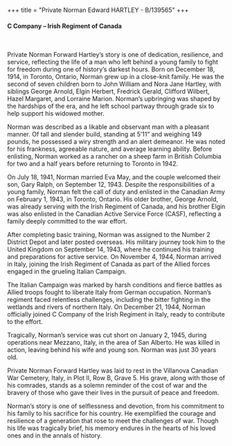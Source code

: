 +++
title = "Private Norman Edward HARTLEY - B/139565"
+++

#### C Company – Irish Regiment of Canada
<br>


Private Norman Forward Hartley’s story is one of dedication, resilience, and service, reflecting the life of a man who left behind a young family to fight for freedom during one of history’s darkest hours. 
Born on December 18, 1914, in Toronto, Ontario, Norman grew up in a close-knit family. He was the second of seven children born to John William and Nora Jane Hartley, with siblings George Arnold, Elgin Herbert, Fredrick Gerald, Clifford Wilbert, Hazel Margaret, and Lorraine Marion. Norman’s upbringing was shaped by the hardships of the era, and he left school partway through grade six to help support his widowed mother.

Norman was described as a likable and observant man with a pleasant manner. Of tall and slender build, standing at 5’11” and weighing 149 pounds, he possessed a wiry strength and an alert demeanor. He was noted for his frankness, agreeable nature, and average learning ability. 
Before enlisting, Norman worked as a rancher on a sheep farm in British Columbia for two and a half years before returning to Toronto in 1942.

On July 18, 1941, Norman married Eva May, and the couple welcomed their son, Gary Ralph, on September 12, 1943. 
Despite the responsibilities of a young family, Norman felt the call of duty and enlisted in the Canadian Army on February 1, 1943, in Toronto, Ontario. 
His older brother, George Arnold, was already serving with the Irish Regiment of Canada, and his brother Elgin was also enlisted in the Canadian Active Service Force (CASF), reflecting a family deeply committed to the war effort.

After completing basic training, Norman was assigned to the Number 2 District Depot and later posted overseas. His military journey took him to the United Kingdom on September 14, 1943, where he continued his training and preparations for active service. 
On November 4, 1944, Norman arrived in Italy, joining the Irish Regiment of Canada as part of the Allied forces engaged in the grueling Italian Campaign.

The Italian Campaign was marked by harsh conditions and fierce battles as Allied troops fought to liberate Italy from German occupation. Norman’s regiment faced relentless challenges, including the bitter fighting in the wetlands and rivers of northern Italy. On December 21, 1944, Norman officially joined C Company of the Irish Regiment in Italy, ready to contribute to the effort.

Tragically, Norman’s service was cut short on January 2, 1945, during operations near Mezzano, Italy, in the area of San Alberto. He was killed in action, leaving behind his wife and young son. Norman was just 30 years old.

Private Norman Forward Hartley was laid to rest in the Villanova Canadian War Cemetery, Italy, in Plot II, Row B, Grave 5. 
His grave, along with those of his comrades, stands as a solemn reminder of the cost of war and the bravery of those who gave their lives in the pursuit of peace and freedom.

Norman’s story is one of selflessness and devotion, from his commitment to his family to his sacrifice for his country. He exemplified the courage and resilience of a generation that rose to meet the challenges of war. 
Though his life was tragically brief, his memory endures in the hearts of his loved ones and in the annals of history.

